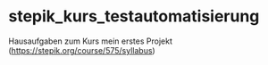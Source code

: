 # stepik_kurs_testautomatisierung
Hausaufgaben zum Kurs
mein erstes Projekt (https://stepik.org/course/575/syllabus)